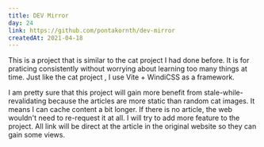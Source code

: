 ```yaml
---
title: DEV Mirror
day: 24
link: https://github.com/pontakornth/dev-mirror
createdAt: 2021-04-18
---
```

This is a project that is similar to the cat project I had done before. It is for praticing
consistently without worrying about learning too many things at time. Just like the cat project
, I use Vite + WindiCSS as a framework.<!--more-->


I am pretty sure that this project will gain more benefit from stale-while-revalidating because
the articles are more static than random cat images. It means I can cache content a bit longer.
If there is no article, the web wouldn't need to re-request it at all. I will try to add more 
feature to the project. All link will be direct at the article in the original website so they
can gain some views.
